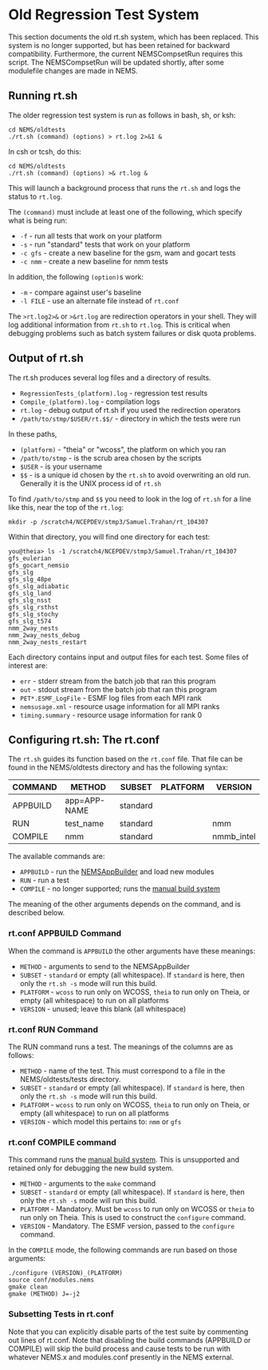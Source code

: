 Old Regression Test System
==========================

This section documents the old rt.sh system, which has been replaced.
This system is no longer supported, but has been retained for backward
compatibility.  Furthermore, the current NEMSCompsetRun requires this
script.  The NEMSCompsetRun will be updated shortly, after some
modulefile changes are made in NEMS.

Running rt.sh
-------------

The older regression test system is run as follows in bash, sh, or ksh:

    cd NEMS/oldtests
    ./rt.sh (command) (options) > rt.log 2>&1 &

In csh or tcsh, do this:

    cd NEMS/oldtests
    ./rt.sh (command) (options) >& rt.log &

This will launch a background process that runs the `rt.sh` and logs
the status to `rt.log`.

The `(command)` must include at least one of the following, which
specify what is being run:

* `-f` - run all tests that work on your platform
* `-s` - run "standard" tests that work on your platform
* `-c gfs` - create a new baseline for the gsm, wam and gocart tests
* `-c nmm` - create a new baseline for nmm tests

In addition, the following `(option)`s work:

* `-m` - compare against user's baseline
* `-l FILE` - use an alternate file instead of `rt.conf`

The `>rt.log2>&` or `>&rt.log` are redirection operators in your
shell.  They will log additional information from `rt.sh` to `rt.log`.
This is critical when debugging problems such as batch system failures
or disk quota problems.

Output of rt.sh
---------------

The rt.sh produces several log files and a directory of results.

* `RegressionTests_(platform).log` - regression test results
* `Compile_(platform).log` - compilation logs
* `rt.log` - debug output of rt.sh if you used the redirection operators
* `/path/to/stmp/$USER/rt.$$/` - directory in which the tests were run

In these paths,

* `(platform)` - "theia" or "wcoss", the platform on which you ran
* `/path/to/stmp` - is the scrub area chosen by the scripts
* `$USER` - is your username
* `$$` - is a unique id chosen by the `rt.sh` to avoid overwriting
  an old run.  Generally it is the UNIX process id of `rt.sh`

To find `/path/to/stmp` and `$$` you need to look in the log of `rt.sh`
for a line like this, near the top of the `rt.log`:

    mkdir -p /scratch4/NCEPDEV/stmp3/Samuel.Trahan/rt_104307

Within that directory, you will find one directory for each test:

    you@theia> ls -1 /scratch4/NCEPDEV/stmp3/Samuel.Trahan/rt_104307
    gfs_eulerian
    gfs_gocart_nemsio
    gfs_slg
    gfs_slg_48pe
    gfs_slg_adiabatic
    gfs_slg_land
    gfs_slg_nsst
    gfs_slg_rsthst
    gfs_slg_stochy
    gfs_slg_t574
    nmm_2way_nests
    nmm_2way_nests_debug
    nmm_2way_nests_restart

Each directory contains input and output files for each test.  Some
files of interest are:

* `err` - stderr stream from the batch job that ran this program
* `out` - stdout stream from the batch job that ran this program
* `PET*.ESMF_LogFile` - ESMF log files from each MPI rank
* `nemsusage.xml` - resource usage information for all MPI ranks
* `timing.summary` - resource usage information for rank 0

Configuring rt.sh: The rt.conf
------------------------------

The `rt.sh` guides its function based on the `rt.conf` file.  That
file can be found in the NEMS/oldtests directory and has the following
syntax:

| COMMAND  |    METHOD    |  SUBSET  | PLATFORM |   VERSION  |
| -------- | ------------ | -------- | -------- | ---------- |
| APPBUILD | app=APP-NAME | standard |          |            |
| RUN      | test_name    | standard |          | nmm        |
| COMPILE  | nmm          | standard |          | nmmb_intel |

The available commands are:

* `APPBUILD` - run the [NEMSAppBuilder](#ni-appbuild) and load new modules
* `RUN` - run a test
* `COMPILE` - no longer supported; runs the [manual build system](#manual-method)

The meaning of the other arguments depends on the command, and is
described below.

### rt.conf APPBUILD Command

When the command is `APPBUILD` the other arguments have these meanings:

* `METHOD` - arguments to send to the NEMSAppBuilder
* `SUBSET` - `standard` or empty (all whitespace).  If `standard` is
  here, then only the `rt.sh -s` mode will run this build.
* `PLATFORM` - `wcoss` to run only on WCOSS, `theia` to run only on Theia,
  or empty (all whitespace) to run on all platforms
* `VERSION` - unused; leave this blank (all whitespace)

### rt.conf RUN Command

The RUN command runs a test.  The meanings of the columns are as follows:

* `METHOD` - name of the test.  This must correspond to a file in the
  NEMS/oldtests/tests directory.
* `SUBSET` - `standard` or empty (all whitespace).  If `standard` is
  here, then only the `rt.sh -s` mode will run this build.
* `PLATFORM` - `wcoss` to run only on WCOSS, `theia` to run only on Theia,
  or empty (all whitespace) to run on all platforms
* `VERSION` - which model this pertains to: `nmm` or `gfs`

### rt.conf COMPILE command

This command runs the [manual build system](#manual-method).  This is
unsupported and retained only for debugging the new build system.

* `METHOD` - arguments to the `make` command
* `SUBSET` - `standard` or empty (all whitespace).  If `standard` is
  here, then only the `rt.sh -s` mode will run this build.
* `PLATFORM` - Mandatory.  Must be `wcoss` to run only on WCOSS or
  `theia` to run only on Theia.  This is used to construct the
  `configure` command.
* `VERSION` - Mandatory. The ESMF version, passed to the `configure` command.

In the `COMPILE` mode, the following commands are run based on those
arguments:

    ./configure (VERSION)_(PLATFORM)
    source conf/modules.nems
    gmake clean
    gmake (METHOD) J=-j2

### Subsetting Tests in rt.conf

Note that you can explicitly disable parts of the test suite by
commenting out lines of rt.conf.  Note that disabling the build
commands (APPBUILD or COMPILE) will skip the build process and cause
tests to be run with whatever NEMS.x and modules.conf presently in
the NEMS external.
